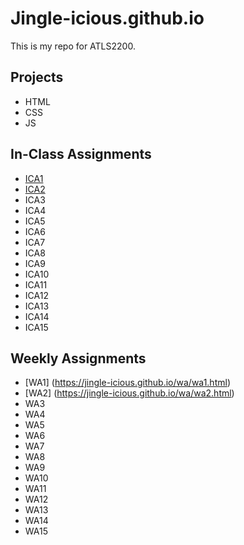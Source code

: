 # Jingle-icious.github.io


This is my repo for ATLS2200.

## Projects

- HTML
- CSS
- JS

## In-Class Assignments

- [ICA1](/ica/EU_ICA1.pdf)
- [ICA2](/ica/EU_ICA2.pdf)
- ICA3
- ICA4
- ICA5
- ICA6
- ICA7
- ICA8
- ICA9
- ICA10
- ICA11
- ICA12
- ICA13
- ICA14
- ICA15

## Weekly Assignments

- [WA1] (https://jingle-icious.github.io/wa/wa1.html)
- [WA2] (https://jingle-icious.github.io/wa/wa2.html)
- WA3
- WA4
- WA5
- WA6
- WA7
- WA8
- WA9
- WA10
- WA11
- WA12
- WA13
- WA14
- WA15

